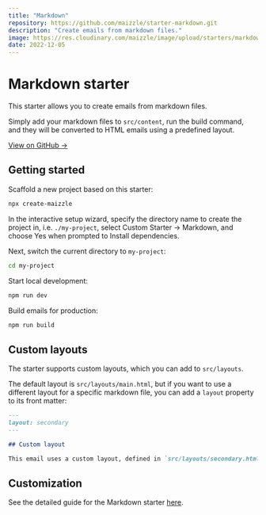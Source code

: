 ```yaml
---
title: "Markdown"
repository: https://github.com/maizzle/starter-markdown.git
description: "Create emails from markdown files."
image: https://res.cloudinary.com/maizzle/image/upload/starters/markdown.jpg
date: 2022-12-05
---
```


# Markdown starter

This starter allows you to create emails from markdown files.

Simply add your markdown files to `src/content`, run the build command, and they will be converted to HTML emails using a predefined layout.

[View on GitHub &rarr;](https://github.com/maizzle/starter-markdown.git)

## Getting started

Scaffold a new project based on this starter:

```sh
npx create-maizzle
```

In the interactive setup wizard, specify the directory name to create the project in, i.e. `./my-project`, select Custom Starter → Markdown, and choose Yes when prompted to Install dependencies.

Next, switch the current directory to `my-project`:

```sh no-copy
cd my-project
```

Start local development:

```sh
npm run dev
```

Build emails for production:

```sh
npm run build
```

## Custom layouts

The starter supports custom layouts, which you can add to `src/layouts`.

The default layout is `src/layouts/main.html`, but if you want to use a different layout for a specific markdown file, you can add a `layout` property to its front matter:

```md [src/content/example.md]
---
layout: secondary
---

## Custom layout

This email uses a custom layout, defined in `src/layouts/secondary.html`.
```

## Customization

See the detailed guide for the Markdown starter [here](/guides/markdown-emails/).
